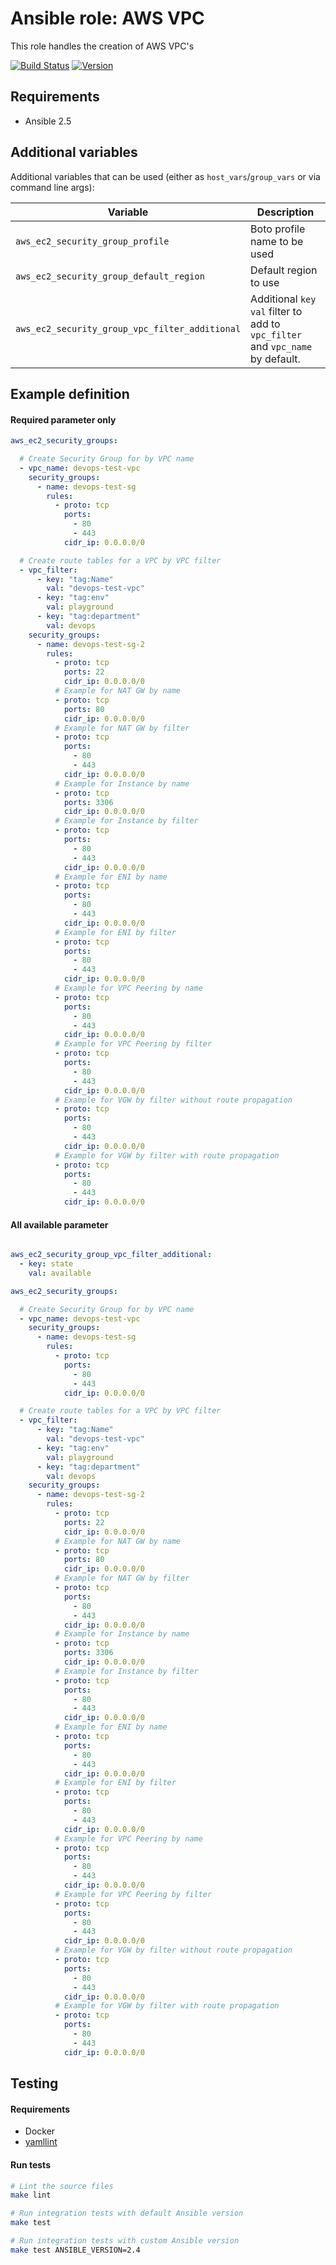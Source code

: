 # Ansible role: AWS VPC

This role handles the creation of AWS VPC's

[![Build Status](https://travis-ci.org/Flaconi/ansible-role-aws-ec2-security-group.svg?branch=master)](https://travis-ci.org/Flaconi/ansible-role-aws-ec2-security-group)
[![Version](https://img.shields.io/github/tag/Flaconi/ansible-role-aws-ec2-security-group.svg)](https://github.com/Flaconi/ansible-role-aws-ec2-security-group/tags)

## Requirements

* Ansible 2.5


## Additional variables

Additional variables that can be used (either as `host_vars`/`group_vars` or via command line args):

| Variable                                            | Description                  |
|-----------------------------------------------------|------------------------------|
| `aws_ec2_security_group_profile`                    | Boto profile name to be used |
| `aws_ec2_security_group_default_region`             | Default region to use        |
| `aws_ec2_security_group_vpc_filter_additional`      | Additional `key` `val` filter to add to `vpc_filter` and `vpc_name` by default. |


## Example definition

#### Required parameter only

```yml
aws_ec2_security_groups:

  # Create Security Group for by VPC name
  - vpc_name: devops-test-vpc
    security_groups:
      - name: devops-test-sg
        rules:
          - proto: tcp
            ports:
              - 80
              - 443
            cidr_ip: 0.0.0.0/0

  # Create route tables for a VPC by VPC filter
  - vpc_filter:
      - key: "tag:Name"
        val: "devops-test-vpc"
      - key: "tag:env"
        val: playground
      - key: "tag:department"
        val: devops
    security_groups:
      - name: devops-test-sg-2
        rules:
          - proto: tcp
            ports: 22
            cidr_ip: 0.0.0.0/0
          # Example for NAT GW by name
          - proto: tcp
            ports: 80
            cidr_ip: 0.0.0.0/0
          # Example for NAT GW by filter
          - proto: tcp
            ports:
              - 80
              - 443
            cidr_ip: 0.0.0.0/0
          # Example for Instance by name
          - proto: tcp
            ports: 3306
            cidr_ip: 0.0.0.0/0
          # Example for Instance by filter
          - proto: tcp
            ports:
              - 80
              - 443
            cidr_ip: 0.0.0.0/0
          # Example for ENI by name
          - proto: tcp
            ports:
              - 80
              - 443
            cidr_ip: 0.0.0.0/0
          # Example for ENI by filter
          - proto: tcp
            ports:
              - 80
              - 443
            cidr_ip: 0.0.0.0/0
          # Example for VPC Peering by name
          - proto: tcp
            ports:
              - 80
              - 443
            cidr_ip: 0.0.0.0/0
          # Example for VPC Peering by filter
          - proto: tcp
            ports:
              - 80
              - 443
            cidr_ip: 0.0.0.0/0
          # Example for VGW by filter without route propagation
          - proto: tcp
            ports:
              - 80
              - 443
            cidr_ip: 0.0.0.0/0
          # Example for VGW by filter with route propagation
          - proto: tcp
            ports:
              - 80
              - 443
            cidr_ip: 0.0.0.0/0
```

#### All available parameter
```yml

aws_ec2_security_group_vpc_filter_additional:
  - key: state
    val: available

aws_ec2_security_groups:

  # Create Security Group for by VPC name
  - vpc_name: devops-test-vpc
    security_groups:
      - name: devops-test-sg
        rules:
          - proto: tcp
            ports:
              - 80
              - 443
            cidr_ip: 0.0.0.0/0

  # Create route tables for a VPC by VPC filter
  - vpc_filter:
      - key: "tag:Name"
        val: "devops-test-vpc"
      - key: "tag:env"
        val: playground
      - key: "tag:department"
        val: devops
    security_groups:
      - name: devops-test-sg-2
        rules:
          - proto: tcp
            ports: 22
            cidr_ip: 0.0.0.0/0
          # Example for NAT GW by name
          - proto: tcp
            ports: 80
            cidr_ip: 0.0.0.0/0
          # Example for NAT GW by filter
          - proto: tcp
            ports:
              - 80
              - 443
            cidr_ip: 0.0.0.0/0
          # Example for Instance by name
          - proto: tcp
            ports: 3306
            cidr_ip: 0.0.0.0/0
          # Example for Instance by filter
          - proto: tcp
            ports:
              - 80
              - 443
            cidr_ip: 0.0.0.0/0
          # Example for ENI by name
          - proto: tcp
            ports:
              - 80
              - 443
            cidr_ip: 0.0.0.0/0
          # Example for ENI by filter
          - proto: tcp
            ports:
              - 80
              - 443
            cidr_ip: 0.0.0.0/0
          # Example for VPC Peering by name
          - proto: tcp
            ports:
              - 80
              - 443
            cidr_ip: 0.0.0.0/0
          # Example for VPC Peering by filter
          - proto: tcp
            ports:
              - 80
              - 443
            cidr_ip: 0.0.0.0/0
          # Example for VGW by filter without route propagation
          - proto: tcp
            ports:
              - 80
              - 443
            cidr_ip: 0.0.0.0/0
          # Example for VGW by filter with route propagation
          - proto: tcp
            ports:
              - 80
              - 443
            cidr_ip: 0.0.0.0/0
```

## Testing

#### Requirements

* Docker
* [yamllint](https://github.com/adrienverge/yamllint)

#### Run tests

```bash
# Lint the source files
make lint

# Run integration tests with default Ansible version
make test

# Run integration tests with custom Ansible version
make test ANSIBLE_VERSION=2.4
```
